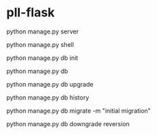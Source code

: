 # pll-flask

python manage.py server

python manage.py shell

python manage.py db init

python manage.py db

python manage.py db upgrade

python manage.py db history

python manage.py db migrate -m "initial migration"

python manage.py db downgrade reversion
